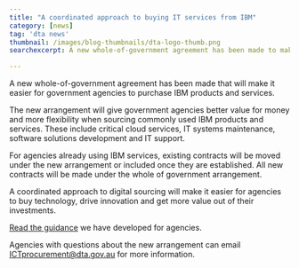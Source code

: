 ```yaml
---
title: "A coordinated approach to buying IT services from IBM"
category: [news]
tag: 'dta news'
thumbnail: /images/blog-thumbnails/dta-logo-thumb.png
searchexcerpt: A new whole-of-government agreement has been made to make it easier for government agencies to purchase IBM products and services

---
```

A new whole-of-government agreement has been made that will  make it easier for government agencies to purchase IBM products and services.

The new arrangement will give government agencies better value for money and more flexibility when sourcing commonly used IBM products and services. These include critical cloud services, IT systems maintenance, software solutions development and IT support.

For agencies already using IBM services, existing contracts will be moved under the new arrangement or included once they are established. All new contracts will be made under the whole of government arrangement.

A coordinated approach to digital sourcing will make it easier for agencies to buy technology, drive innovation and get more value out of their investments.

[Read the guidance](https://beta.dta.gov.au/help-and-advice/ict-procurement/tools-sourcing-digital-products-and-services/ict-panels-and-arrangements/buying-ibm-products-and-services) we have developed for agencies.

<!-- Read the media release on the new agreement. -->

Agencies with questions about the new arrangement can email [ICTprocurement@dta.gov.au](mailto:ICTprocurement@dta.gov.au) for more information.
